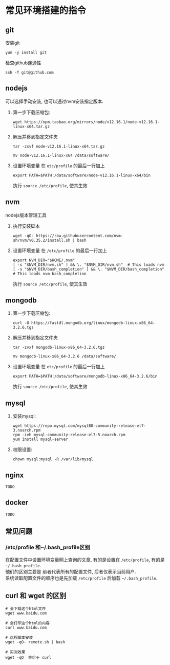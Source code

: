 # 常见环境搭建的指令

## git
安装git
```
yum -y install git
```
检查github连通性
```
ssh -T git@github.com
```
## nodejs
可以选择手动安装, 也可以通过nvm安装指定版本.  
1. 第一步下载压缩包:
    ```
    wget https://npm.taobao.org/mirrors/node/v12.16.1/node-v12.16.1-linux-x64.tar.gz
    ```
2. 解压并移到指定文件夹  
    ```
    tar -zxvf node-v12.16.1-linux-x64.tar.gz   

    mv node-v12.16.1-linux-x64 /data/software/
    ```
3. 设置环境变量
    在 `etc/profile` 的最后一行加上
    ```
    export PATH=$PATH:/data/software/node-v12.16.1-linux-x64/bin
    ```
    执行 `source /etc/profile`, 使其生效
## nvm
nodejs版本管理工具

1. 执行安装脚本
    ```
    wget -qO- https://raw.githubusercontent.com/nvm-sh/nvm/v0.35.2/install.sh | bash

    ```

2. 设置环境变量
    在 `/etc/profile` 的最后一行加上
    ```
    export NVM_DIR="$HOME/.nvm"
    [ -s "$NVM_DIR/nvm.sh" ] && \. "$NVM_DIR/nvm.sh"  # This loads nvm
    [ -s "$NVM_DIR/bash_completion" ] && \. "$NVM_DIR/bash_completion"  # This loads nvm bash_completion
    ```
    执行 `source /etc/profile`, 使其生效


## mongodb
1. 第一步下载压缩包:
    ```
    curl -O https://fastdl.mongodb.org/linux/mongodb-linux-x86_64-3.2.6.tgz
    ```
2. 解压并移到指定文件夹  
    ```
    tar -zvxf mongodb-linux-x86_64-3.2.6.tgz   

    mv mongodb-linux-x86_64-3.2.6 /data/software/
    ```
3. 设置环境变量
    在 `etc/profile` 的最后一行加上
    ```
    export PATH=$PATH:/data/software/mongodb-linux-x86_64-3.2.6/bin
    ```
    执行 `source /etc/profile`, 使其生效

## mysql
1. 安装mysql:
    ```
    wget https://repo.mysql.com/mysql80-community-release-el7-3.noarch.rpm  
    rpm -ivh mysql-community-release-el7-5.noarch.rpm   
    yum install mysql-server  
    ```
2. 权限设置:  
    ```
    chown mysql:mysql -R /var/lib/mysql  
    ```
## nginx
    TODO
## docker
    TODO



## 常见问题

### /etc/profile 和~/.bash_profile区别
在配置文件中设置环境变量网上查询的文章, 有的是设置在 `/etc/profile`, 有的是`~/.bash_profile`.  
他们的区别主要是 前者代表所有的配置文件, 后者仅表示当前用户.  
系统读取配置文件的顺序也是先加载 `/etc/profile` 后加载 `~/.bash_profile`. 

## curl 和 wget 的区别
```
# 会下载这个html文件
wget www.baidu.com 

# 会打印这个html的内容
curl www.baidu.com

# 远程脚本安装
wget -qO- remote.sh | bash  

# 实测效果
wget -qO  等价于 curl
```